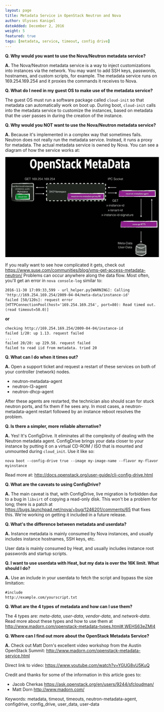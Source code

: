 ```yaml
---
layout: page
title: Metadata Service in OpenStack Neutron and Nova
author: Ulysses Kanigel
dateAdded: December 2, 2016
weight: 5
featured: true
tags: [metadata, service, timeout, config drive]
---
```


**Q. Why would you want to use the Nova/Neutron metadata service?**

**A.** The Nova/Neutron metadata service is a way to inject customizations into instances via the network.  You may want to add SSH keys, passwords, hostnames, and custom scripts, for example.  The metadata service runs on 169.254.169.254 and it proxies the commands it receives to Nova.

**Q. What do I need in my guest OS to make use of the metadata service?**

The guest OS must run a software package called `cloud-init` so that metadata can automatically work on boot up. During boot, `cloud-init` calls into the metadata service to customize the instances, based on metadata that the user passes in during the creation of the instance.

**Q. Why would you NOT want to use the Nova/Neutron metadata service?**

**A.** Because it's implemented in a complex way that sometimes fails.  Neutron does not really run the metadata service.  Instead, it runs a proxy for metadata. The actual metadata service is owned by Nova.  You can see a diagram of how the service works at: 

![Openstack_metadata.png](https://github.com/IBM-Blue-Box-Help/help-documentation/blob/gh-pages/img/Openstack_metadata.png)

If you really want to see how complicated it gets, check out https://www.suse.com/communities/blog/vms-get-access-metadata-neutron/  Problems can occur anywhere along the data flow.  Most often, you'll get an error in `nova console-log` similar to:

```
2016-11-30 17:09:33,599 - url_helper.py[WARNING]: Calling 'http://169.254.169.254/2009-04-04/meta-data/instance-id'
failed [50/120s]: request error [HTTPConnectionPool(host='169.254.169.254', port=80): Read timed out.
(read timeout=50.0)]
```

**or**

```
checking http://169.254.169.254/2009-04-04/instance-id
failed 1/20: up 1.13. request failed
...
failed 20/20: up 229.58. request failed
failed to read iid from metadata. tried 20
```

**Q. What can I do when it times out?**

**A.** Open a support ticket and request a restart of these services on both of your controller (network) nodes.

 * neutron-metadata-agent
 * neutron-l3-agent
 * neutron-dhcp-agent

After these agents are restarted, the technician also should scan for stuck neutron ports, and fix them if he sees any.  In most cases, a neutron-metadata-agent restart followed by an instance reboot resolves the problem.

**Q. Is there a simpler, more reliable alternative?**

**A.** Yes!  It's ConfigDrive.  It eliminates all the complexity of dealing with the Neutron metadata agent.  ConfigDrive brings your data closer to your instance by putting it on a virtual CD-ROM / ISO that is mounted and unmounted during `cloud_init`.  Use it like so:

```
nova boot --config-drive true --image my-image-name --flavor my-flavor myinstance
```

Read more at: http://docs.openstack.org/user-guide/cli-config-drive.html

**Q. What are the caveats to using ConfigDrive?**

**A.** The main caveat is that, with ConfigDrive, live migration is forbidden due to a bug in `libvirt` of copying a read-only disk.  This won't be a problem for long; there is a patch at https://bugs.launchpad.net/nova/+bug/1246201/comments/65 that fixes this.  We're working on getting it included in a future release.

**Q. What's the difference between metadata and userdata?**

**A.** Instance metadata is mainly consumed by Nova instances, and usually includes instance hostnames, SSH keys, etc.

User data is mainly consumed by Heat, and usually includes instance root passwords and startup scripts.

**Q. I want to use userdata with Heat, but my data is over the 16K limit. What should I do?**

**A.** Use an include in your userdata to fetch the script and bypass the size limitation:
```
#include
http://example.com/yourscript.txt
```

**Q. What are the 4 types of metadata and how can I use them?**

The 4 types are: *meta-data*, *user-data*, *vendor-data*, and *network-data*.  Read more about these types and how to use them at http://www.madorn.com/openstack-metadata-types.html#.WEHS63eZMl4

**Q. Where can I find out more about the OpenStack Metadata Service?**

**A.** Check out Matt Dorn's excellent video workshop from the Austin OpenStack Summit: http://www.madorn.com/openstack-metadata-service.html

Direct link to video: https://www.youtube.com/watch?v=YGUG8vU5KuQ

Credit and thanks for some of the information in this article goes to:

 * Jacob Cherkas https://ask.openstack.org/en/users/9244/sfcloudman/
 * Matt Dorn http://www.madorn.com/

Keywords: metadata, timeout, timeouts, neutron-metadata-agent, configdrive, config_drive, user_data, user-data
